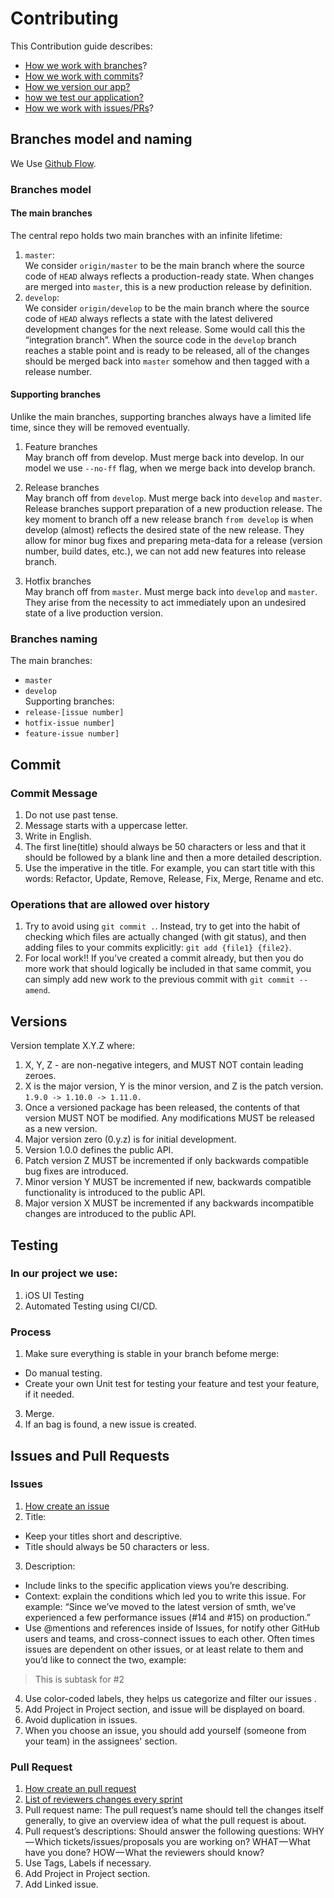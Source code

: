 # Contributing
This Contribution guide describes:

- [How we work with branches](*Branches)?
- [How we work with commits](*Commits)?
- [How we version our app?](*Version)
- [how we test our application?](*Testing)
- [How we work with issues/PRs](*Issue)?


## <a name="Branches">Branches model and naming</a>

We Use [Github Flow](https://nvie.com/posts/a-successful-git-branching-model/).

### Branches model
#### The main branches
The central repo holds two main branches with an infinite lifetime:
1. `master`: <br/>
We consider `origin/master` to be the main branch where the source code of `HEAD` always reflects a production-ready state. When changes are merged into `master`, this is a new production release by definition.
2. `develop`: <br/> 
We consider `origin/develop` to be the main branch where the source code of `HEAD` always reflects a state with the latest delivered development changes for the next release. Some would call this the “integration branch”. When the source code in the `develop` branch reaches a stable point and is ready to be released, all of the changes should be merged back into `master` somehow and then tagged with a release number.

#### Supporting branches
Unlike the main branches, supporting branches always have a limited life time, since they will be removed eventually. 

1. Feature branches <br/> 
May branch off from develop. Must merge back into develop. In our model we use `--no-ff` flag, when we merge back into develop branch.

2. Release branches <br/>
May branch off from `develop`. Must merge back into `develop` and `master`. Release branches support preparation of a new production release. The key moment to branch off a new release branch `from develop` is when develop (almost) reflects the desired state of the new release. They allow for minor bug fixes and preparing meta-data for a release (version number, build dates, etc.), we can not add new features into release branch.

3. Hotfix branches <br/>
May branch off from `master`. Must merge back into `develop` and `master`. They arise from the necessity to act immediately upon an undesired state of a live production version.

### Branches naming
The main branches:
- `master`
- `develop` <br/>
Supporting branches:
- `release-[issue number]`
- `hotfix-issue number]`
- `feature-issue number]`


## <a name="Commits">Commit</a>

### Commit Message

1. Do not use past tense.
2. Message starts with a uppercase letter.
3. Write in English.
4. The first line(title) should always be 50 characters or less and that it should be followed by a blank line and then a more detailed description.
5. Use the imperative in the title. For example, you can start title with this words: Refactor, Update, Remove, Release, Fix, Merge, Rename and etc.

### Operations that are allowed over history

1. Try to avoid using `git commit .`. Instead, try to get into the habit of checking which files are actually changed (with git status), and then adding files to your commits explicitly: `git add {file1} {file2}`.
2. For local work!! If you’ve created a commit already, but then you do more work that should logically be included in that same commit, you can simply add new work to the previous commit with `git commit --amend`.

## <a name="Version"> Versions</a>
Version template X.Y.Z where:
1. X, Y, Z - are non-negative integers, and MUST NOT contain leading zeroes.
2. X is the major version, Y is the minor version, and Z is the patch version. <br/>
`1.9.0 -> 1.10.0 -> 1.11.0.`
3. Once a versioned package has been released, the contents of that version MUST NOT be modified. Any modifications MUST be released as a new version.
4. Major version zero (0.y.z) is for initial development. 
5. Version 1.0.0 defines the public API.
6. Patch version Z MUST be incremented if only backwards compatible bug fixes are introduced.
7. Minor version Y MUST be incremented if new, backwards compatible functionality is introduced to the public API.
8. Major version X MUST be incremented if any backwards incompatible changes are introduced to the public API. 

## <a name="Testing"> Testing</a>
### In our project we use:
1. iOS UI Testing
2. Automated Testing using CI/CD.

### Process
1. Make sure everything is stable in your branch befome merge:
- Do manual testing.
- Create your own Unit test for testing your feature and test your feature, if it needed.
3. Merge.
4. If an bag is found, a new issue is created.


## Issues and Pull Requests

### Issues 
1. [How create an issue](https://help.github.com/en/github/managing-your-work-on-github/creating-an-issue)
2. Title:
- Keep your titles short and descriptive.
- Title should always be 50 characters or less.
3. Description:
- Include links to the specific application views you’re describing.
- Context: explain the conditions which led you to write this issue. For example: “Since we’ve moved to the latest version of smth, we’ve experienced a few performance issues (#14 and #15) on production.”
- Use @mentions and references inside of Issues, for notify other GitHub users and teams, and cross-connect issues to each other. Often times issues are dependent on other issues, or at least relate to them and you’d like to connect the two, example:
>This is subtask for #2
4. Use color-coded labels, they helps us categorize and filter our issues .
5. Add Project in Project section, and issue will be displayed on board.
6. Avoid duplication in issues.
7. When you choose an issue, you should add yourself (someone from your team) in the assignees' section.

### Pull Request
1. [How create an pull request](https://help.github.com/en/github/collaborating-with-issues-and-pull-requests/creating-a-pull-request)
2. [List of reviewers changes every sprint](https://docs.google.com/spreadsheets/d/1qT-_LOewagvy2EIWhjzVdvrnLMwuYYRqaSpaFY1JTdk/edit?usp=sharing)
3. Pull request name: 
The pull request’s name should tell the changes itself generally, to give an overview idea of what the pull request is about.
4. Pull request’s descriptions:
Should answer the following questions:
WHY — Which tickets/issues/proposals you are working on? 
WHAT — What have you done?
HOW — What the reviewers should know?
5. Use Tags, Labels if necessary.
6. Add Project in Project section.
7. Add Linked issue.

